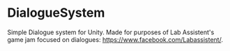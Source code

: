 # DialogueSystem
Simple Dialogue system for Unity. Made for purposes of Lab Assistent's game jam focused on dialogues: https://www.facebook.com/Labassistent/.


